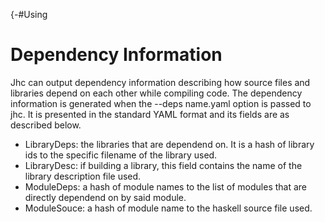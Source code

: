 {-#Using

# Dependency Information

Jhc can output dependency information describing how source files and libraries
depend on each other while compiling code. The dependency information is
generated when the --deps name.yaml option is passed to jhc. It is presented in the
standard YAML format and its fields are as described below.

  - LibraryDeps: the libraries that are dependend on. It is a hash of library ids to the specific filename of the library used.
  - LibraryDesc: if building a library, this field contains the name of the library description file used.
  - ModuleDeps:  a hash of module names to the list of modules that are directly dependend on by said module.
  - ModuleSouce: a hash of module name to the haskell source file used.
